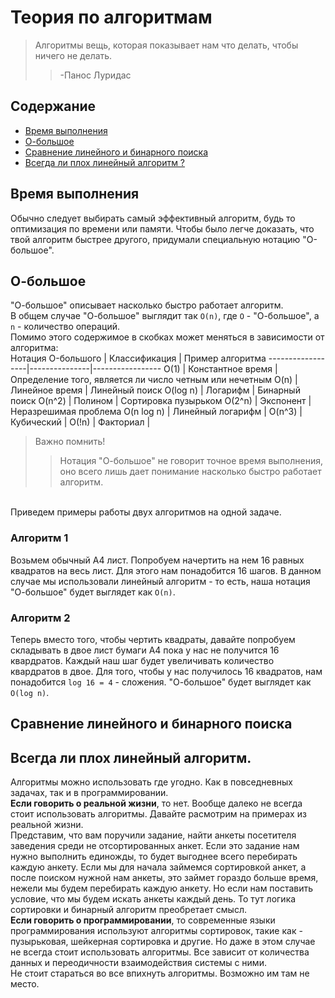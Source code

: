 # Теория по алгоритмам

> Алгоритмы вещь, которая показывает нам что делать, чтобы ничего не делать.
>> -Панос Луридас

## Содержание
* [Время выполнения](#время_выполнения)
* [О-большое](#о_большое)
* [Сравнение линейного и бинарного поиска](#сравнение_линейного_и_бинарного_поиска)
* [Всегда ли плох линейный алгоритм ?](#всегда_ли_плох_линейный_алгоритм)


<a name="время_выполнения"></a>
## Время выполнения
Обычно следует выбирать самый эффективный алгоритм, будь то оптимизация по времени или памяти. Чтобы было легче доказать, что твой алгоритм быстрее другого, придумали специальную нотацию "О-большое".

<a name="о_большое"></a>
## О-большое
"О-большое" описывает насколько быстро работает алгоритм.<br/>
В общем случае "О-большое" выглядит так
```О(n)```, где ```О``` - "О-большое", а ```n``` - количество операций.<br/>
Помимо этого содержимое в скобках может меняться в зависимости от алгоритма:<br/>
Нотация O-большого | Классификация | Пример алгоритма
------------------|---------------|-----------------
O(1) | Константное время | Определение того, является ли число четным или нечетным
O(n) | Линейное время | Линейный поиск
O(log n) | Логарифм | Бинарный поиск
O(n^2) | Полином | Сортировка пузырьком
O(2^n) | Экспонент | Неразрешимая проблема
O(n log n) | Линейный логарифм |
O(n^3) | Кубический |
O(!n) | Факториал | 

> Важно помнить!<br/>
>> Нотация "О-большое" не говорит точное время выполнения, оно всего лишь дает понимание насколько быстро работает алгоритм.

<br/>Приведем примеры работы двух алгоритмов на одной задаче.
### Алгоритм 1
Возьмем обычный А4 лист. Попробуем начертить на нем 16 равных квадратов на весь лист. Для этого нам понадобится 16 шагов. В данном случае мы использовали линейный алгоритм - то есть, наша нотация "О-большое" будет выглядет как ```О(n)```.
### Алгоритм 2
Теперь вместо того, чтобы чертить квадраты, давайте попробуем складывать в двое лист бумаги A4 пока у нас не получится 16 квардратов. Каждый наш шаг будет увеличивать количество квардратов в двое. Для того, чтобы у нас получилось 16 квадратов, нам понадобится ```log 16 = 4``` - сложения. "О-большое" будет выглядет как ```O(log n)```.

<a name="#сравнение_линейного_и_бинарного_поиска"></a>
## Сравнение линейного и бинарного поиска


<a name="всегда_ли_плох_линейный_алгоритм"></a>
## Всегда ли плох линейный алгоритм.
Алгоритмы можно использовать где угодно. Как в повседневных задачах, так и в программировании.<br/>
**Если говорить о реальной жизни**, то нет. Вообще далеко не всегда стоит использовать алгоритмы. Давайте расмотрим на примерах из реальной жизни.<br/>
Представим, что вам поручили задание, найти анкеты посетителя заведения среди не отсортированных анкет. Если это задание нам нужно выполнить единожды, то будет выгоднее всего перебирать каждую анкету. Если мы для начала займемся сортировкой анкет, а после поиском нужной нам анкеты, это займет гораздо больше время, нежели мы будем перебирать каждую анкету. Но если нам поставить условие, что мы будем искать анкеты каждый день. То тут логика сортировки и бинарный алгоритм преобретает смысл.<br/>
**Если говорить о программировании**, то современные языки программирования используют алгоритмы сортировок, такие как - пузырьковая, шейкерная сортировка и другие. Но даже в этом случае не всегда стоит использовать алгоритмы. Все зависит от количества данных и переодичности взаимодействия системы с ними.<br/>
Не стоит стараться во все впихнуть алгоритмы. Возможно им там не место.
